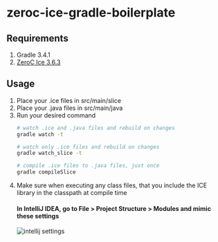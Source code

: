 # zeroc-ice-gradle-boilerplate

## Requirements
1. Gradle 3.4.1
2. [ZeroC Ice 3.6.3](https://zeroc.com/distributions/ice)

## Usage
1. Place your .ice files in src/main/slice
2. Place your .java files in src/main/java
3. Run your desired command
    ```sh
    # watch .ice and .java files and rebuild on changes
    gradle watch -t

    # watch only .ice files and rebuild on changes
    gradle watch_slice -t

    # compile .ice files to .java files, just once
    gradle compileSlice
    ```
4. Make sure when executing any class files, that you include the ICE library in the classpath at compile time
    #### In IntelliJ IDEA, go to File > Project Structure > Modules and mimic these settings
    ![intellij settings](http://img04.imgland.net/gOscLk.png)
